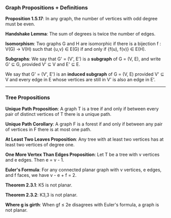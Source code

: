 ### Graph Propositions + Definitions

**Proposition 1.5.17**: In any graph, the number of vertices with odd degree must be even.

**Handshake Lemma**: The sum of degrees is twice the number of edges.

**Isomorphism**: Two graphs G and H are isomorphic if there is a bijection f : V(G) → V(H) such that {u,v} ∈ E(G) if and only if {f(u), f(v)} ∈ E(H).

**Subgraphs**: We say that G' = (V', E') is a **subgraph** of G = (V, E), and write G' ⊆ G, provided V' ⊆ V and E' ⊆ E.

We say that G' = (V', E') is an **induced subgraph** of G = (V, E) provided V' ⊆ V and every edge in E whose vertices are still in V' is also an edge in E'.

---

### Tree Propositions

**Unique Path Proposition**: A graph T is a tree if and only if between every pair of distinct vertices of T there is a unique path.

**Unique Path Corollary**: A graph F is a forest if and only if between any pair of vertices in F there is at most one path.

**At Least Two Leaves Proposition**: Any tree with at least two vertices has at least two vertices of degree one.

**One More Vertex Than Edges Proposition**: Let T be a tree with v vertices and e edges. Then e = v - 1.

**Euler's Formula**: For any connected planar graph with v vertices, e edges, and f faces, we have v - e + f = 2.

**Theorem 2.3.1**: K5 is not planar.

**Theorem 2.3.2**: K3,3 is not planar.

**Where g is girth**: When gf ≤ 2e disagrees with Euler's formula, a graph is not planar.
